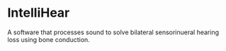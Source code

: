 # IntelliHear
A software that processes sound to solve bilateral sensorinueral hearing loss using bone conduction.

